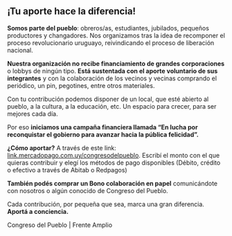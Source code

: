 ## ¡Tu aporte hace la diferencia!

**Somos parte del pueblo**: obreros/as, estudiantes, jubilados, pequeños productores y changadores. Nos organizamos tras la idea de recomponer el proceso revolucionario uruguayo, reivindicando el proceso de liberación nacional.

**Nuestra organización no recibe financiamiento de grandes corporaciones** o lobbys de ningún tipo. **Está sustentada con el aporte voluntario de sus integrantes** y con la colaboración de los vecinos y vecinas comprando el periódico, un pin, pegotines, entre otros materiales.

Con tu contribución podemos disponer de un local, que esté abierto al pueblo, a la cultura, a la educación, etc. Un espacio para crecer, para ser mejores cada día.

Por eso **iniciamos una campaña financiera llamada “En lucha por reconquistar el gobierno para avanzar hacia la pública felicidad”.**

**¿Cómo aportar?** A través de este link: [link.mercadopago.com.uy/congresodelpueblo](link.mercadopago.com.uy/congresodelpueblo). Escribí el monto con el que quieras contribuir y elegí los métodos de pago disponibles (Débito, crédito o efectivo a través de Abitab o Redpagos)

**También podés comprar un Bono colaboración en papel** comunicándote con nosotros o algún conocido de Congreso del Pueblo.

Cada contribución, por pequeña que sea, marca una gran diferencia. **Aportá a conciencia.**

Congreso del Pueblo | Frente Amplio